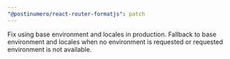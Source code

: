 ```yaml
---
"@postinumero/react-router-formatjs": patch
---
```


Fix using base environment and locales in production. Fallback to base environment and locales when no environment is requested or requested environment is not available.
